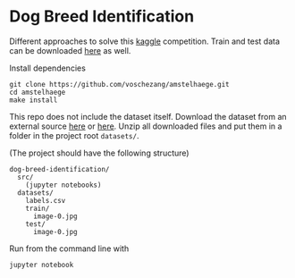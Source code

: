# Dog Breed Identification

Different approaches to solve this [kaggle](https://www.kaggle.com/c/dog-breed-identification) competition. Train and test data can be downloaded [here](http://vision.stanford.edu/aditya86/ImageNetDogs/) as well.

Install dependencies 
```
git clone https://github.com/voschezang/amstelhaege.git
cd amstelhaege
make install
```

This repo does not include the dataset itself. Download the dataset from an external source [here](https://www.kaggle.com/c/dog-breed-identification/data) or [here](http://vision.stanford.edu/aditya86/ImageNetDogs/). Unzip all downloaded files and put them in a folder in the project root `datasets/`.

(The project should have the following structure)

```
dog-breed-identification/
  src/
    (jupyter notebooks)
  datasets/
    labels.csv
    train/
      image-0.jpg
    test/
      image-0.jpg
```


Run from the command line with
```
jupyter notebook
```
